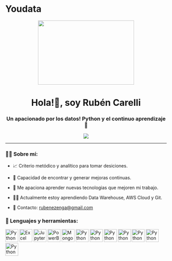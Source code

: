 # Youdata
<div id = "header" align = "center">
    <img src="https://media.giphy.com/media/v1.Y2lkPTc5MGI3NjExZjZpYjRmZXhpZzB0MHVicnNmbTc3ZG5yd2lrM2U2eHRheGk4NXNkaSZlcD12MV9pbnRlcm5hbF9naWZfYnlfaWQmY3Q9Zw/l378c04F2fjeZ7vH2/giphy.gif" width = 300 height = 200>
    <h1 align = "center">
        Hola!👋, soy Rubén Carelli
    </h1>
    <h3 align = "center">
        Un apacionado por los datos! Python y el continuo aprendizaje 🚀
    </h3>
    <a href = "https://www.linkedin.com/in/rubenezengacarelli/">
        <img src = "https://img.shields.io/badge/linkedin-%230077B5.svg?style=for-the-badge&logo=linkedin&logoColor=white" />
    </a>
</div>

---

### 😶‍🌫️ Sobre mí:

- 📈 Criterio metódico y analítico para tomar desiciones.

- 🔎 Capacidad de encontrar y generar mejoras continuas.

- 🚀 Me apaciona aprender nuevas tecnologias que mejoren mi trabajo.

- 🧑‍💻 Actualmente estoy aprendiendo Data Warehouse, AWS Cloud y Git.

- 📩 Contacto: rubenezenga@gmail.com

<div align = "left">
    <h3>
        🔨 Lenguajes y herramientas:
    </h3>
    <div>
        <img src = "https://cdn-icons-png.flaticon.com/128/5968/5968350.png" title="Python" alt="Python" width="40" height="40" />
        <img src = "https://cdn-icons-png.flaticon.com/128/732/732220.png" title="Excel" alt="Excel" width="40" height="40" />
        <img src = "https://upload.wikimedia.org/wikipedia/commons/thumb/3/38/Jupyter_logo.svg/883px-Jupyter_logo.svg.png" title="Jupyter" alt="Jupyter" width="40" height="40" />
        <img src = "https://upload.wikimedia.org/wikipedia/commons/thumb/c/cf/New_Power_BI_Logo.svg/2048px-New_Power_BI_Logo.svg.png" alt="PowerBI" width="40" height="40" />
        <img src = "https://cdn.iconscout.com/icon/free/png-512/free-mongodb-5-1175140.png?f=avif&w=256" title="MongoDB" alt="MongoDB" width="40" height="40" />
        <img src = "https://cdn-icons-png.flaticon.com/128/5968/5968350.png" title="Python" alt="Python" width="40" height="40" />
        <img src = "https://cdn-icons-png.flaticon.com/128/5968/5968350.png" title="Python" alt="Python" width="40" height="40" />
        <img src = "https://cdn-icons-png.flaticon.com/128/5968/5968350.png" title="Python" alt="Python" width="40" height="40" />
        <img src = "https://cdn-icons-png.flaticon.com/128/5968/5968350.png" title="Python" alt="Python" width="40" height="40" />
        <img src = "https://cdn-icons-png.flaticon.com/128/5968/5968350.png" title="Python" alt="Python" width="40" height="40" />
        <img src = "https://cdn-icons-png.flaticon.com/128/5968/5968350.png" title="Python" alt="Python" width="40" height="40" />
        <img src = "https://cdn-icons-png.flaticon.com/128/5968/5968350.png" title="Python" alt="Python" width="40" height="40" />
    </div>
</div>
